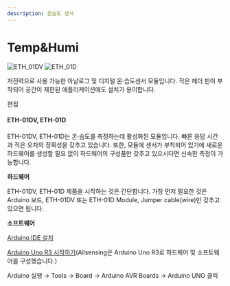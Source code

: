 ```yaml
---
description: 온습도 센서
---
```


# Temp\&Humi

![ETH\_01DV](https://user-images.githubusercontent.com/94042419/223017090-12ff46b4-7f27-4ac0-9057-3cafd3210193.jpg) ![ETH\_01D](https://user-images.githubusercontent.com/94042419/223017109-aa01a8f1-c633-4ab3-a456-a8d4d52eb4bb.jpg)

저전력으로 사용 가능한 아날로그 및 디지털 온·습도센서 모듈입니다. 작은 헤더 핀이 부착되어 공간이 제한된 애플리케이션에도 설치가 용이합니다.

편집

#### ETH-01DV, ETH-01D <a href="#eth-01dv_eth-01d" id="eth-01dv_eth-01d"></a>

ETH-01DV, ETH-01D는 온·습도를 측정하는데 활성화된 모듈입니다. 빠른 응답 시간과 적은 오차의 정확성을 갖추고 있습니다. 또한, 모듈에 센서가 부착되어 있기에 새로운 하드웨어를 생성할 필요 없이 하드웨어의 구성품만 갖추고 있으시다면 신속한 측정이 가능합니다.

**하드웨어**

ETH-01DV, ETH-01D 제품을 시작하는 것은 간단합니다. 가장 먼저 필요한 것은 Arduino 보드, ETH-01DV 또는 ETH-01D Module, Jumper cable(wire)만 갖추고 있으면 됩니다.

**소프트웨어**

[Arduino IDE 설치](https://www.arduino.cc/en/software)

[Arduino Uno R3 시작하기](https://docs.arduino.cc/hardware/uno-rev3)(Allsensing은 Arduino Uno R3로 하드웨어 및 소프트웨어를 구성했습니다.)

Arduino 실행 → Tools → Board → Arduino AVR Boards → Arduino UNO 클릭
